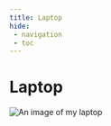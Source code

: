 ```yaml
---
title: Laptop
hide:
 - navigation
 - toc
---
```

# Laptop
![An image of my laptop](images/laptop.png)